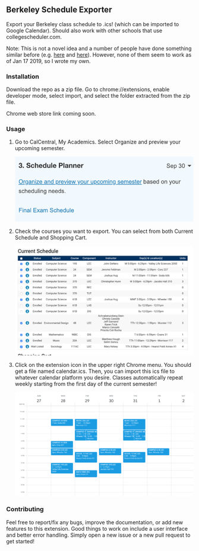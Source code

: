 ## Berkeley Schedule Exporter

Export your Berkeley class schedule to .ics! (which can be imported to Google Calendar). Should also work with other schools that use collegescheduler.com.

Note: This is not a novel idea and a number of people have done something similar before (e.g. [here](https://github.com/thisiscam/calcentral-schedule-to-ical) and [here](https://github.com/PranayJuneCS/CalScheduler)). However, none of them seem to work as of Jan 17 2019, so I wrote my own.

### Installation

Download the repo as a zip file. Go to chrome://extensions, enable developer mode, select import, and select the folder extracted from the zip file.

Chrome web store link coming soon.

### Usage

1. Go to CalCentral, My Academics. Select Organize and preview your upcoming semester.

   ![docs/usage-1.png](docs/usage-1.png)

2. Check the courses you want to export. You can select from both Current Schedule and Shopping Cart.

      ![docs/usage-2.png](docs/usage-2.png)

3. Click on the extension icon in the upper right Chrome menu. You should get a file named calendar.ics. Then, you can import this ics file to whatever calendar platform you desire. Classes automatically repeat weekly starting from the first day of the current semester!

      ![docs/usage-3.png](docs/usage-3.png)

### Contributing

Feel free to report/fix any bugs, improve the documentation, or add new features to this extension. Good things to work on include a user interface and better error handling. Simply open a new issue or a new pull request to get started!